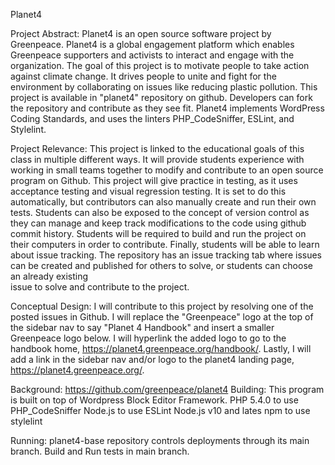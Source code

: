 Planet4

Project Abstract: 
Planet4 is an open source software project by Greenpeace. Planet4 is a global engagement platform which enables Greenpeace supporters and activists to interact and
engage with the organization. The goal of this project is to motivate people to take action against climate change. It drives people to unite and fight for the environment 
by collaborating on issues like reducing plastic pollution. This project is available in "planet4" repository on github. Developers can fork the repository and contribute as they 
see fit. Planet4 implements WordPress Coding Standards, and uses the linters PHP_CodeSniffer, ESLint, and Stylelint. 

Project Relevance: 
This project is linked to the educational goals of this class in multiple different ways. It will provide students experience with working in small teams together to modify and 
contribute to an open source program on Github. This project will give practice in testing, as it uses acceptance testing and visual regression testing. It is set to do this 
automatically, but contributors can also manually create and run their own tests. Students can also be exposed to the concept of version control as they can manage and keep track 
modifications to the code using github commit history. Students will be required to build and run the project on their computers in order to contribute. Finally, students will be
able to learn about issue tracking. The repository has an issue tracking tab where issues can be created and published for others to solve, or students can choose an already existing \
issue to solve and contribute to the project. 

Conceptual Design:
I will contribute to this project by resolving one of the posted issues in Github. I will replace the "Greenpeace" logo at the top of the sidebar nav to say "Planet 4 Handbook" 
and insert a smaller Greenpeace logo below. I will hyperlink the added logo to go to the handbook home, https://planet4.greenpeace.org/handbook/. Lastly, I will
add a link in the sidebar nav and/or logo to the planet4 landing page, https://planet4.greenpeace.org/. 

Background: 
https://github.com/greenpeace/planet4
Building: This program is built on top of Wordpress Block Editor Framework. 
PHP 5.4.0 to use PHP_CodeSniffer
Node.js to use ESLint
Node.js v10 and lates npm to use stylelint

Running: planet4-base repository controls deployments through its main branch. Build and Run tests in main branch.
